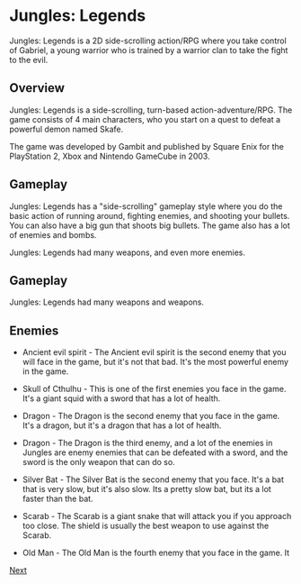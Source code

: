 # Jungles: Legends

Jungles: Legends is a 2D side-scrolling action/RPG where you take control of Gabriel, a young warrior who is trained by a warrior clan to take the fight to the evil.

## Overview

Jungles: Legends is a side-scrolling, turn-based action-adventure/RPG. The game consists of 4 main characters, who you start on a quest to defeat a powerful demon named Skafe.

The game was developed by Gambit and published by Square Enix for the PlayStation 2, Xbox and Nintendo GameCube in 2003.

## Gameplay

Jungles: Legends has a "side-scrolling" gameplay style where you do the basic action of running around, fighting enemies, and shooting your bullets. You can also have a big gun that shoots big bullets. The game also has a lot of enemies and bombs.

Jungles: Legends had many weapons, and even more enemies.

## Gameplay

Jungles: Legends had many weapons and weapons.

## Enemies

*   Ancient evil spirit - The Ancient evil spirit is the second enemy that you will face in the game, but it's not that bad. It's the most powerful enemy in the game.

*   Skull of Cthulhu - This is one of the first enemies you face in the game. It's a giant squid with a sword that has a lot of health.

*   Dragon - The Dragon is the second enemy that you face in the game. It's a dragon, but it's a dragon that has a lot of health.

*   Dragon - The Dragon is the third enemy, and a lot of the enemies in Jungles are enemy enemies that can be defeated with a sword, and the sword is the only weapon that can do so.

*   Silver Bat - The Silver Bat is the second enemy that you face. It's a bat that is very slow, but it's also slow. Its a pretty slow bat, but its a lot faster than the bat.

*   Scarab - The Scarab is a giant snake that will attack you if you approach too close. The shield is usually the best weapon to use against the Scarab.

*   Old Man - The Old Man is the fourth enemy that you face in the game. It

[Next](292.md)